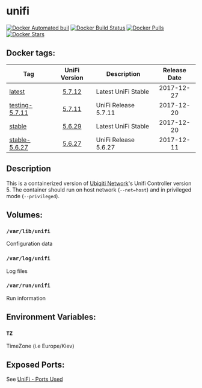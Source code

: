# unifi

[![Docker Automated buil](https://img.shields.io/docker/automated/alexl78/unifi.svg)]() [![Docker Build Status](https://img.shields.io/docker/build/alexl78/unifi.svg)]() [![Docker Pulls](https://img.shields.io/docker/pulls/alexl78/unifi.svg)]() [![Docker Stars](https://img.shields.io/docker/stars/alexl78/unifi.svg)]()

## Docker tags:
| Tag | UniFi Version | Description | Release Date |
| --- | :---: | --- | :---: |
| [latest](https://github.com/alexl78/docker-unifi/blob/master/Dockerfile) | [5.7.12](https://community.ubnt.com/t5/UniFi-Beta-Blog/UniFi-5-7-12-Stable-Candidate-has-been-released/ba-p/2186624) | Latest UniFi Stable | 2017-12-27 |
| [testing-5.7.11](https://github.com/alexl78/docker-unifi/blob/testing-5.7.11/Dockerfile) | [5.7.11](https://community.ubnt.com/t5/UniFi-Beta-Blog/UniFi-5-7-11-Testing-has-been-released/ba-p/2180775) | UniFi Release 5.7.11 | 2017-12-20 |
 [stable](https://github.com/alexl78/docker-unifi/blob/5.6/Dockerfile) | [5.6.29](https://community.ubnt.com/t5/UniFi-Updates-Blog/UniFi-5-6-29-Stable-Candidate-has-been-released/ba-p/2180909) | Latest UniFi Stable | 2017-12-20 |
| [stable-5.6.27](https://github.com/alexl78/docker-unifi/blob/stable-5.6.27/Dockerfile) | [5.6.27](https://community.ubnt.com/t5/UniFi-Beta-Blog/UniFi-5-6-27-Stable-Candidate-has-been-released/ba-p/2169686) |  UniFi Release 5.6.27 | 2017-12-11 |

## Description
This is a containerized version of [Ubiqiti Network](https://www.ubnt.com/)'s Unifi Controller version 5.
The container should run on host network (`--net=host`) and in privileged mode (`--privileged`).

## Volumes:
### `/var/lib/unifi`
Configuration data

### `/var/log/unifi`
Log files

### `/var/run/unifi`
Run information

## Environment Variables:

### `TZ`

TimeZone (i.e Europe/Kiev)

## Exposed Ports:
See [UniFi - Ports Used](https://help.ubnt.com/hc/en-us/articles/218506997-UniFi-Ports-Used)
